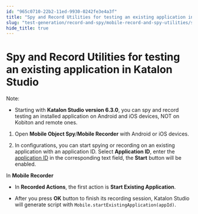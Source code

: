```yaml
---
id: "965c0710-22b2-11ed-9930-0242fe3e4a3f"
title: "Spy and Record Utilities for testing an existing application in Katalon Studio"
slug: "test-generation/record-and-spy/mobile-record-and-spy-utilities/spy-and-record-utilities-for-testing-an-existing-application-in-katalon-studio"
hide_title: true
---
```


# <a id="id" class="anchor_top_offset"/><a id="ariaid-title1" class="anchor_top_offset"/>Spy and Record Utilities for testing an existing application in <span xmlns="http://www.w3.org/1999/xhtml" className="ph">Katalon Studio</span> 

<div xmlns="http://www.w3.org/1999/xhtml" className="note note note_note"><span className="note__title">Note:</span> 
  <ul className="ul"><li className="li">Starting with <strong className="ph b">Katalon Studio version 6.3.0</strong>, you can spy and record testing an installed application on Android and iOS devices, NOT on Kobiton and remote ones.</li></ul>
</div>
<ol xmlns="http://www.w3.org/1999/xhtml" className="ol"><li className="li">     <p className="p">Open <strong className="ph b">Mobile Object Spy</strong>/<strong className="ph b">Mobile Recorder</strong> with Android or iOS devices.</p>   </li><li className="li">     <p className="p">In configurations, you can start spying or recording on an existing application with an application ID. Select <strong className="ph b">Application ID</strong>, enter the <a className="xref" href="/docs/test-generation/keywords/keyword-description-in-katalon-studio/mobile-keywords/mobile-start-existing-application">application ID</a> in the corresponding text field, the <strong className="ph b">Start</strong> button will be enabled.</p>   </li></ol> 
<p xmlns="http://www.w3.org/1999/xhtml" className="p">In <strong className="ph b">Mobile Recorder</strong> </p> 
<ul xmlns="http://www.w3.org/1999/xhtml" className="ul"><li className="li">     <p className="p">In <strong className="ph b">Recorded Actions</strong>, the first action is <strong className="ph b">Start Existing Application</strong>.</p>   </li><li className="li">     <p className="p">After you press <strong className="ph b">OK</strong> button to finish its recording session, Katalon Studio will generate script with <code className="ph codeph">Mobile.startExistingApplication(appId)</code>.</p>   </li></ul> 
